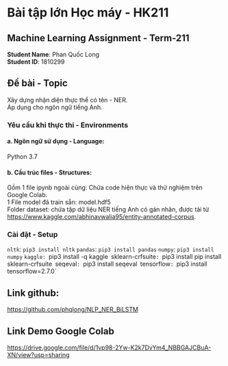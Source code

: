 # Bài tập lớn Học máy - HK211
## Machine Learning Assignment - Term-211
**Student Name**: Phan Quốc Long\
**Student ID**: 1810299

## Đề bài - Topic
Xây dựng nhận diện thực thể có tên - NER.\
Áp dụng cho ngôn ngữ tiếng Anh.

### Yêu cầu khi thực thi - Environments
#### a. Ngôn ngữ sử dụng - Language: 
Python 3.7
#### b. Cấu trúc files - Structures:
Gồm 1 file ipynb ngoài cùng: Chứa code hiện thực và thử nghiệm trên Google Colab.\
1 File model đã train sẵn: model.hdf5\
Folder dataset: chứa tập dữ liệu NER tiếng Anh có gán nhãn, được tải từ https://www.kaggle.com/abhinavwalia95/entity-annotated-corpus.

### Cài đặt - Setup
`nltk`: `pip3 install nltk`
`pandas`: `pip3 install pandas`
`numpy`: `pip3 install numpy`
`kaggle: `pip3 install -q kaggle`
`sklearn-crfsuite`: `pip3 install pip install sklearn-crfsuite`
`seqeval`: `pip3 install seqeval`
`tensorflow`: `pip3 install tensorflow=2.7.0`

## Link github:
https://github.com/phqlong/NLP_NER_BiLSTM

## Link Demo Google Colab
https://drive.google.com/file/d/1vp98-2Yw-K2k7DvYm4_NBBGAJCBuA-XN/view?usp=sharing